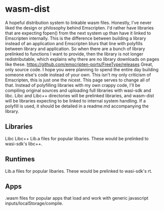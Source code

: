 # wasm-dist
A hopeful distribution system to linkable wasm files. Honestly, I've never liked the design or philosophy behind Emscripten. I'd rather have libraries that are expecting fopen() from the next system up than have it linked to Emscripten internally. This is the difference between building a library instead of an application and Emscripten blurs that line with polyfills between library and application. So when there are a bunch of library prelinked to functions I want to provide, then the library is not longer redistributable, which explains why there are no library downloads on pages like these.  https://github.com/emscripten-ports/FreeType/releases Great, only source code. I hope you were planning to spend the entire day building someone else's code instead of your own. This isn't my only criticism of Emscripten, this is just one the nicest. This page serves to change all of that. Instead of polyfilling libraries with my own crappy code, I'll be compiling original sources and uploading full libraries with wasi-sdk and libc. Libc and Libc++ directories will be prelinked libraries, and wasm-dist will be libraries expecting to be linked to internal system handling. If a polyfill is used, it should be detailed in a readme.md accompanying the library.


## Libraries

Libc
Libc++
Lib.a files for popular libaries. These would be prelinked to wasi-sdk's libc++.


## Runtimes
Lib.a files for popular libaries. These would be prelinked to wasi-sdk's rt.


## Apps 
.wasm files for popular apps that load and work with generic javascript inputs/localStorage/compile.
